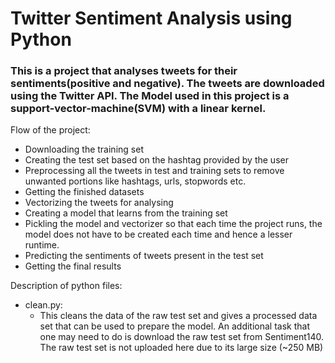 # Twitter Sentiment Analysis using Python
### This is a project that analyses tweets for their sentiments(positive and negative). The tweets are downloaded using the Twitter API. The Model used in this project is a support-vector-machine(SVM) with a linear kernel.

Flow of the project:
* Downloading the training set
* Creating the test set based on the hashtag provided by the user
* Preprocessing all the tweets in test and training sets to remove unwanted portions like hashtags, urls, stopwords etc.
* Getting the finished datasets
* Vectorizing the tweets for analysing
* Creating a model that learns from the training set
* Pickling the model and vectorizer so that each time the project runs, the model does not have to be created each time and hence a lesser runtime.
* Predicting the sentiments of tweets present in the test set
* Getting the final results


Description of python files:
* clean.py:
  * This cleans the data of the raw test set and gives a processed data set that can be used to prepare the model. An additional task that one may need to do is download the raw test set from Sentiment140. The raw test set is not uploaded here due to its large size (~250 MB)
